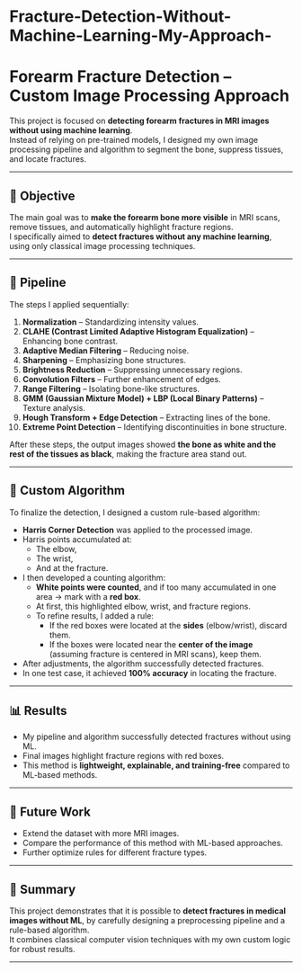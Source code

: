 # Fracture-Detection-Without-Machine-Learning-My-Approach-
# Forearm Fracture Detection – Custom Image Processing Approach

This project is focused on **detecting forearm fractures in MRI images without using machine learning**.  
Instead of relying on pre-trained models, I designed my own image processing pipeline and algorithm to segment the bone, suppress tissues, and locate fractures.

---

## 🎯 Objective
The main goal was to **make the forearm bone more visible** in MRI scans, remove tissues, and automatically highlight fracture regions.  
I specifically aimed to **detect fractures without any machine learning**, using only classical image processing techniques.

---

## 🧪 Pipeline
The steps I applied sequentially:

1. **Normalization** – Standardizing intensity values.  
2. **CLAHE (Contrast Limited Adaptive Histogram Equalization)** – Enhancing bone contrast.  
3. **Adaptive Median Filtering** – Reducing noise.  
4. **Sharpening** – Emphasizing bone structures.  
5. **Brightness Reduction** – Suppressing unnecessary regions.  
6. **Convolution Filters** – Further enhancement of edges.  
7. **Range Filtering** – Isolating bone-like structures.  
8. **GMM (Gaussian Mixture Model) + LBP (Local Binary Patterns)** – Texture analysis.  
9. **Hough Transform + Edge Detection** – Extracting lines of the bone.  
10. **Extreme Point Detection** – Identifying discontinuities in bone structure.  

After these steps, the output images showed **the bone as white and the rest of the tissues as black**, making the fracture area stand out.

---

## 🧠 Custom Algorithm
To finalize the detection, I designed a custom rule-based algorithm:

- **Harris Corner Detection** was applied to the processed image.  
- Harris points accumulated at:
  - The elbow,  
  - The wrist,  
  - And at the fracture.  
- I then developed a counting algorithm:
  - **White points were counted**, and if too many accumulated in one area → mark with a **red box**.  
  - At first, this highlighted elbow, wrist, and fracture regions.  
  - To refine results, I added a rule:  
    - If the red boxes were located at the **sides** (elbow/wrist), discard them.  
    - If the boxes were located near the **center of the image** (assuming fracture is centered in MRI scans), keep them.  
- After adjustments, the algorithm successfully detected fractures.  
- In one test case, it achieved **100% accuracy** in locating the fracture.

---

## 📊 Results
- My pipeline and algorithm successfully detected fractures without using ML.  
- Final images highlight fracture regions with red boxes.  
- This method is **lightweight, explainable, and training-free** compared to ML-based methods.  

---

## 🚀 Future Work
- Extend the dataset with more MRI images.  
- Compare the performance of this method with ML-based approaches.  
- Further optimize rules for different fracture types.

---

## 📌 Summary
This project demonstrates that it is possible to **detect fractures in medical images without ML**, by carefully designing a preprocessing pipeline and a rule-based algorithm.  
It combines classical computer vision techniques with my own custom logic for robust results.

---
